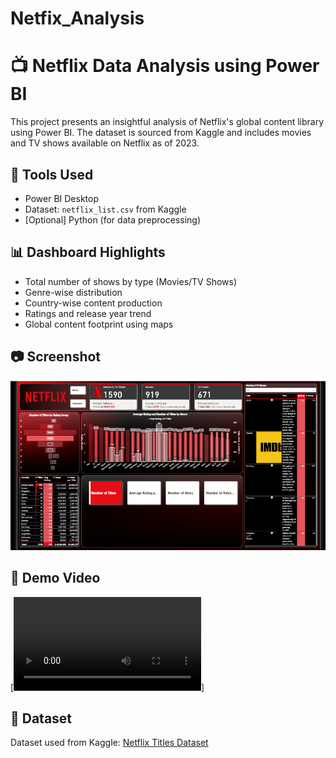 # Netfix_Analysis
# 📺 Netflix Data Analysis using Power BI

This project presents an insightful analysis of Netflix's global content library using Power BI. The dataset is sourced from Kaggle and includes movies and TV shows available on Netflix as of 2023.

## 🔧 Tools Used
- Power BI Desktop
- Dataset: `netflix_list.csv` from Kaggle
- [Optional] Python (for data preprocessing)

## 📊 Dashboard Highlights
- Total number of shows by type (Movies/TV Shows)
- Genre-wise distribution
- Country-wise content production
- Ratings and release year trend
- Global content footprint using maps

## 📷 Screenshot

![Dashboard Screenshot](netfixscreenshot.png)

## 🎥 Demo Video

[![Watch the demo](netflix_dashboard_demo.mp4)]

## 📁 Dataset

Dataset used from Kaggle: [Netflix Titles Dataset](https://www.kaggle.com/shivamb/netflix-shows)
